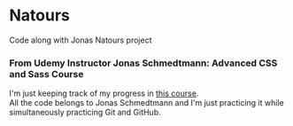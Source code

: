 # Natours

Code along with Jonas Natours project

### From Udemy Instructor Jonas Schmedtmann: Advanced CSS and Sass Course

I'm just keeping track of my progress in [this course](https://www.udemy.com/course/advanced-css-and-sass/). <br>
All the code belongs to Jonas Schmedtmann and I'm just practicing it while simultaneously practicing Git and GitHub.
